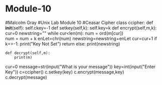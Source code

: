 # Module-10
#Malcolm Gray
#Unix Lab Module 10
#Ceasar Cipher
class ccipher:
    def __init__(self):
        self.ckey=-1
    def setkey(self,k):
        self.key=k
    def encrypt(self,m,k):
        cur=0
        newstring=""
        while cur<len(m):
            num = ord(m[cur])                   
            num = num + k
            enLet=chr(num)
            newstring=newstring+enLet
            cur=cur+1
        if k==-1:
            print("Key Not Set")
            return
        else:
            print(newstring)
        
    def decrypt(self,m):
        print(m)
        

cur=0
message=str(input("What is your message"))
key=int(input("Enter Key"))
c=ccipher()
c.setkey(key)
c.encrypt(message,key)
c.decrypt(message)
        
